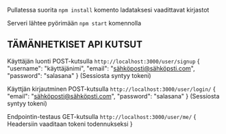 Pullatessa suorita ```npm install``` komento ladataksesi vaadittavat kirjastot

Serveri lähtee pyörimään ```npm start``` komennolla

## TÄMÄNHETKISET API KUTSUT

Käyttäjän luonti POST-kutsulla
```http://localhost:3000/user/signup```
{
	"username": "käyttäjänimi",
	"email": "sähköposti@sähköpsti.com",
	"password": "salasana"
}
(Sessiosta syntyy tokeni)

Käyttjän kirjautminen POST-kutsulla
```http://localhost:3000/user/login/```
{
	"email": "sähköposti@sähköpsti.com",
	"password": "salasana"
}
(Sessiosta syntyy tokeni)

Endpointin-testaus GET-kutsulla
```http://localhost:3000/user/me/```
{ Headersiin vaaditaan tokeni todennukseksi }

